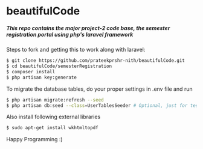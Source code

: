 # beautifulCode
##### This repo contains the major project-2 code base, the semester registration portal using php's _laravel framework_

Steps to fork and getting this to work along with laravel:

```bash
$ git clone https://github.com/prateekprshr-nith/beautifulCode.git
$ cd beautifulCode/semesterRegistration
$ composer install
$ php artisan key:generate
```

To migrate the database tables, do your proper settings in .env file and run
```bash
$ php artisan migrate:refresh --seed
$ php artisan db:seed --class=UserTablesSeeder # Optional, just for testing purposes 
```

Also install following external libraries
```bash
$ sudo apt-get install wkhtmltopdf
```
Happy Programming :)
